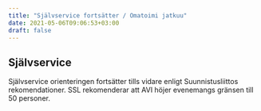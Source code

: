 ```yaml
---
title: "Självservice fortsätter / Omatoimi jatkuu" 
date: 2021-05-06T09:06:53+03:00
draft: false
---
```


## Självservice 

Självservice orienteringen fortsätter tills vidare enligt Suunnistusliittos rekomendationer. SSL rekomenderar att AVI höjer evenemangs gränsen till 50 personer.

